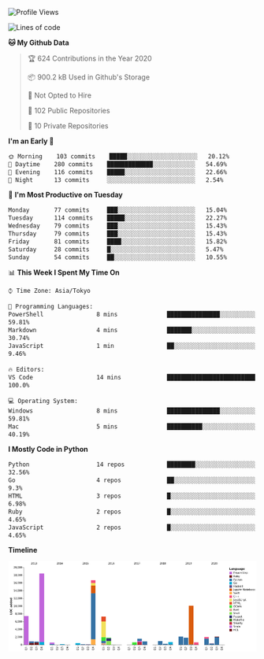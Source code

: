 <!--START_SECTION:waka-->
![Profile Views](http://img.shields.io/badge/Profile%20Views-2-blue)

![Lines of code](https://img.shields.io/badge/From%20Hello%20World%20I%27ve%20Written-9.3%20million%20lines%20of%20code-blue)

**🐱 My Github Data** 

> 🏆 624 Contributions in the Year 2020
 > 
> 📦 900.2 kB Used in Github's Storage 
 > 
> 🚫 Not Opted to Hire
 > 
> 📜 102 Public Repositories
 > 
> 🔑 10 Private Repositories 

**I'm an Early 🐤** 

```text
🌞 Morning    103 commits    █████░░░░░░░░░░░░░░░░░░░░   20.12% 
🌆 Daytime    280 commits    █████████████░░░░░░░░░░░░   54.69% 
🌃 Evening    116 commits    █████░░░░░░░░░░░░░░░░░░░░   22.66% 
🌙 Night      13 commits     ░░░░░░░░░░░░░░░░░░░░░░░░░   2.54%

```
📅 **I'm Most Productive on Tuesday** 

```text
Monday       77 commits     ███░░░░░░░░░░░░░░░░░░░░░░   15.04% 
Tuesday      114 commits    █████░░░░░░░░░░░░░░░░░░░░   22.27% 
Wednesday    79 commits     ███░░░░░░░░░░░░░░░░░░░░░░   15.43% 
Thursday     79 commits     ███░░░░░░░░░░░░░░░░░░░░░░   15.43% 
Friday       81 commits     ████░░░░░░░░░░░░░░░░░░░░░   15.82% 
Saturday     28 commits     █░░░░░░░░░░░░░░░░░░░░░░░░   5.47% 
Sunday       54 commits     ██░░░░░░░░░░░░░░░░░░░░░░░   10.55%

```


📊 **This Week I Spent My Time On** 

```text
⌚︎ Time Zone: Asia/Tokyo

💬 Programming Languages: 
PowerShell               8 mins              ███████████████░░░░░░░░░░   59.81% 
Markdown                 4 mins              ███████░░░░░░░░░░░░░░░░░░   30.74% 
JavaScript               1 min               ██░░░░░░░░░░░░░░░░░░░░░░░   9.46%

🔥 Editors: 
VS Code                  14 mins             █████████████████████████   100.0%

💻 Operating System: 
Windows                  8 mins              ███████████████░░░░░░░░░░   59.81% 
Mac                      5 mins              ██████████░░░░░░░░░░░░░░░   40.19%

```

**I Mostly Code in Python** 

```text
Python                   14 repos            ████████░░░░░░░░░░░░░░░░░   32.56% 
Go                       4 repos             ██░░░░░░░░░░░░░░░░░░░░░░░   9.3% 
HTML                     3 repos             █░░░░░░░░░░░░░░░░░░░░░░░░   6.98% 
Ruby                     2 repos             █░░░░░░░░░░░░░░░░░░░░░░░░   4.65% 
JavaScript               2 repos             █░░░░░░░░░░░░░░░░░░░░░░░░   4.65%

```


**Timeline**

![Chart not found](https://github.com/takuan-osho/takuan-osho/blob/master/charts/bar_graph.png) 


<!--END_SECTION:waka-->
